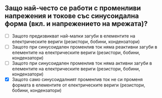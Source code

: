## Защо най-често се работи с променливи напрежения и токове със синусоидална форма (вкл. и напрежението на мрежата)?

<!-- Верният отговор е отбелязан с [X] -->

- [ ] Защото предизвикват най-малки загуби в елементите на електрическите вериги (резистори, бобини, кондензатори)
- [ ] Защото при синусоидален променлив ток няма реактивни загуби в елементите на електрическите вериги (резистори, бобини, кондензатори)
- [ ] Защото при синусоидален променлив ток няма активни загуби в елементите на електрическите вериги (резистори, бобини, кондензатори)
- [X] Защото само синусоидалният променлив ток не си променя формата в елементите от електрическите вериги (резистори, бобини, кондензатори)
